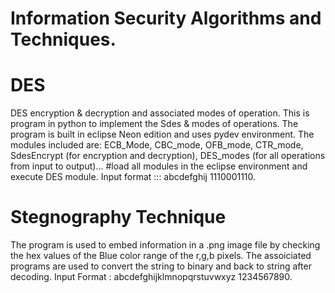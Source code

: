 # Information Security Algorithms and Techniques.

# DES
DES encryption & decryption and associated modes of operation.
This is program in python to implement the Sdes & modes of operations.
The program is built in eclipse Neon edition and uses pydev environment.
The modules included are:
ECB_Mode,
CBC_mode,
OFB_mode,
CTR_mode,
SdesEncrypt (for encryption and decryption),
DES_modes (for all operations from input to output)...
#load all modules in the eclipse environment and execute DES module.
Input format ::: abcdefghij 1110001110.

# Stegnography Technique
The program is used to embed information in a .png image file by checking the hex values of the 
Blue color range of the r,g,b pixels.
The assoiciated programs are used to convert the string to binary and back to string after decoding.
Input Format : abcdefghijklmnopqrstuvwxyz 1234567890.

